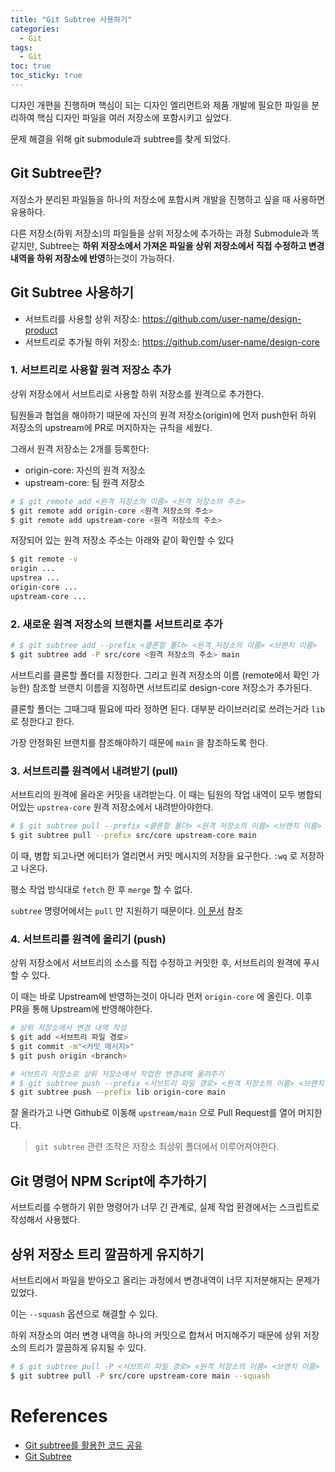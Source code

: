 ```yaml
---
title: "Git Subtree 사용하기"
categories:
  - Git
tags:
  - Git
toc: true
toc_sticky: true
---
```


디자인 개편을 진행하며 핵심이 되는 디자인 엘리먼트와 제품 개발에 필요한 파일을 분리하여 핵심 디자인 파일을 여러 저장소에 포함시키고 싶었다.

문제 해결을 위해 git submodule과 subtree를 찾게 되었다.

## Git Subtree란?

저장소가 분리된 파일들을 하나의 저장소에 포함시켜 개발을 진행하고 싶을 때 사용하면 유용하다.

다른 저장소(하위 저장소)의 파일들을 상위 저장소에 추가하는 과정 Submodule과 똑같지만, Subtree는 **하위 저장소에서 가져온 파일을 상위 저장소에서 직접 수정하고 변경 내역을 하위 저장소에 반영**하는것이 가능하다.

## Git Subtree 사용하기

- 서브트리를 사용할 상위 저장소: https://github.com/user-name/design-product
- 서브트리로 추가될 하위 저장소: https://github.com/user-name/design-core

### 1. 서브트리로 사용할 원격 저장소 추가

상위 저장소에서 서브트리로 사용할 하위 저장소를 원격으로 추가한다.

팀원들과 협업을 해야하기 때문에 자신의 원격 저장소(origin)에 먼저 push한뒤 하위 저장소의 upstream에 PR로 머지하자는 규칙을 세웠다.

그래서 원격 저장소는 2개를 등록한다:
- origin-core: 자신의 원격 저장소
- upstream-core: 팀 원격 저장소

```bash
# $ git remote add <원격 저장소의 이름> <원격 저장소의 주소>
$ git remote add origin-core <원격 저장소의 주소>
$ git remote add upstream-core <원격 저장소의 주소>
```

저장되어 있는 원격 저장소 주소는 아래와 같이 확인할 수 있다

```bash
$ git remote -v
origin ...
upstrea ...
origin-core ...
upstream-core ...
```

### 2. 새로운 원격 저장소의 브랜치를 서브트리로 추가

```bash
# $ git subtree add --prefix <클론할 폴더> <원격 저장소의 이름> <브랜치 이름>
$ git subtree add -P src/core <원격 저장소의 주소> main
```

서브트리를 클론할 폴더를 지정한다. 그리고 원격 저장소의 이름 (remote에서 확인 가능한) 참조할 브랜치 이름을 지정하면 서브트리로 design-core 저장소가 추가된다.

클론할 폴더는 그때그때 필요에 따라 정하면 된다. 대부분 라이브러리로 쓰려는거라 `lib` 로 정한다고 한다.

가장 안정화된 브랜치를 참조해야하기 때문에 `main` 을 참조하도록 한다.

### 3. 서브트리를 원격에서 내려받기 (pull)

서브트리의 원격에 올라온 커밋을 내려받는다. 이 때는 팀원의 작업 내역이 모두 병합되어있는 `upstrea-core` 원격 저장소에서 내려받아야한다.

```bash
# $ git subtree pull --prefix <클론할 폴더> <원격 저장소의 이름> <브랜치 이름>
$ git subtree pull --prefix src/core upstream-core main
```

이 때, 병합 되고나면 에디터가 열리면서 커밋 메시지의 저장을 요구한다. `:wq` 로 저장하고 나온다.

평소 작업 방식대로 `fetch` 한 후 `merge` 할 수 없다.

`subtree` 명령어에서는 `pull` 만 지원하기 때문이다. [이 문서](https://github.com/git/git/blob/3cf59784d42c4152a0b3de7bb7a75d0071e5f878/contrib/subtree/git-subtree.txt#L11) 참조

### 4. 서브트리를 원격에 올리기 (push)

상위 저장소에서 서브트리의 소스를 직접 수정하고 커밋한 후, 서브트리의 원격에 푸시할 수 있다.

이 때는 바로 Upstream에 반영하는것이 아니라 먼저 `origin-core` 에 올린다.
이후 PR을 통해 Upstream에 반영해야한다.

```bash
# 상위 저장소에서 변경 내역 작성
$ git add <서브트리 파일 경로>
$ git commit -m"<커밋 메시지>"
$ git push origin <branch>

# 서브트리 저장소로 상위 저장소에서 작업한 변경내역 올려주기
# $ git subtree push --prefix <서브트리 파일 경로> <원격 저장소의 이름> <브랜치 이름>
$ git subtree push --prefix lib origin-core main
```

잘 올라가고 나면 Github로 이동해 `upstream/main` 으로 Pull Request를 열어 머지한다.

> `git subtree` 관련 조작은 저장소 최상위 폴더에서 이루어져야한다.

## Git 명령어 NPM Script에 추가하기

서브트리를 수행하기 위한 명령어가 너무 긴 관계로, 실제 작업 환경에서는 스크립트로 작성해서 사용했다.

## 상위 저장소 트리 깔끔하게 유지하기

서브트리에서 파일을 받아오고 올리는 과정에서 변경내역이 너무 지저분해지는 문제가 있었다.

이는 `--squash` 옵션으로 해결할 수 있다.

하위 저장소의 여러 변경 내역을 하나의 커밋으로 합쳐서 머지해주기 때문에 상위 저장소의 트리가 깔끔하게 유지될 수 있다.

```bash
# $ git subtree pull -P <서브트리 파일 경로> <원격 저장소의 이름> <브랜치 이름> --squash
$ git subtree pull -P src/core upstream-core main --squash
```


# References

- [Git subtree를 활용한 코드 공유](https://blog.rhostem.com/posts/2020-01-03-code-sharing-with-git-subtree)
- [Git Subtree](https://github.com/git/git/blob/master/contrib/subtree/git-subtree.txt)

